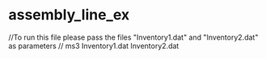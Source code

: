 # assembly_line_ex
//To run this file please pass the files "Inventory1.dat" and "Inventory2.dat" as parameters
// ms3 Inventory1.dat Inventory2.dat
